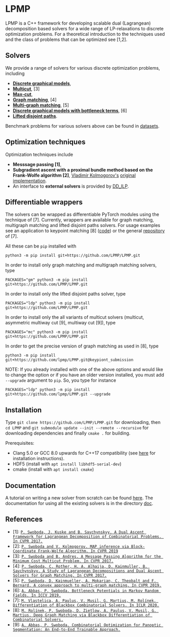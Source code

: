 LPMP
========

<!--- [![Build Status](https://travis-ci.org/LPMP/LPMP.svg?branch=master)](https://travis-ci.org/LPMP/LPMP) --->

LPMP is a C++ framework for developing scalable dual (Lagrangean) decomposition based solvers for a wide range of LP-relaxations to discrete optimization problems.
For a theoretical introduction to the techniques used and the class of problems that can be optimized see [1,2].

## Solvers
We provide a range of solvers for various discrete optimization problems, including
* **[Discrete graphical models](/include/mrf)**,
* **[Multicut](/include/multicut)**, [3]
* **[Max-cut](/include/max_cut)**, 
* **[Graph matching](include/graph_matching)**, [4]
* **[Multi-graph matching](/include/multigraph_matching)**, [5]
* **[Discrete graphical models with bottleneck terms](/include/horizon_tracking)**, [6]
* **[Lifted disjoint paths](include/lifted_disjoint_paths)**.

Benchmark problems for various solvers above can be found in [datasets](/datasets).

## Optimization techniques
Optimization techniques include
* **Messsage passing [1]**,
* **Subgradient ascent with a proximal bundle method based on the Frank-Wolfe algorithm [2]**, [Vladimir Kolmogorov's](http://http://pub.ist.ac.at/~vnk/) [original implementation](http://pub.ist.ac.at/~vnk/papers/FWMAP.html).
* An interface to **external solvers** is provided by [DD_ILP](https://github.com/pawelswoboda/DD_ILP).

## Differentiable wrappers

The solvers can be wrapped as differentiable PyTorch modules using the technique of [7]. Currently, wrappers are available for graph matching, multigraph matching and lifted disjoint paths solvers. For usage examples see an application to keypoint matching [8] ([code](https://github.com/martius-lab/blackbox-deep-graph-matching)) or the general [repository](https://github.com/martius-lab/blackbox-backprop) of [7].

All these can be `pip` installed with

```python3 -m pip install git+https://github.com/LPMP/LPMP.git```

In order to install only graph matching and multigraph matching solvers, type

`PACKAGES="gm" python3 -m pip install git+https://github.com/LPMP/LPMP.git`

In order to install only the lifted disjoint paths solver, type

`PACKAGES="ldp" python3 -m pip install git+https://github.com/LPMP/LPMP.git`

In order to install only the all variants of multicut solvers (multicut, asymmetric multiway cut [9], multiway cut [9]), type

`PACKAGES="mc" python3 -m pip install git+https://github.com/LPMP/LPMP.git`

In order to get the precise version of graph matching as used in [8], type

```python3 -m pip install git+https://github.com/lpmp/LPMP.git@keypiont_submission```

NOTE:
If you already installed with one of the above options and would like to change the option or if you have an older version installed, you must add `--upgrade` argument to `pip`. So, you type for instance

`PACKAGES="ldp" python3 -m pip install git+https://github.com/lpmp/LPMP.git --upgrade`

## Installation
Type `git clone https://github.com/LPMP/LPMP.git` for downloading, then `cd LPMP` and `git submodule update --init --remote --recursive` for downloading dependencies and finally `cmake .` for building.

Prerequisites:
* Clang 5.0 or GCC 8.0 upwards for C++17 compatibility (see [here](https://solarianprogrammer.com/2016/10/07/building-gcc-ubuntu-linux/) for installation instructions).
* HDF5 (install with `apt install libhdf5-serial-dev`)
* cmake (install with `apt install cmake`)


## Documentation

A tutorial on writing a new solver from scratch can be found [here](/doc/Getting-Started.md).
The documentation for using all the existing solvers is in the directory [doc](/doc).

## References
* [1]: [`P. Swoboda, J. Kuske and B. Savchynskyy. A Dual Ascent Framework for Lagrangean Decomposition of Combinatorial Problems. In CVPR 2017.`](http://openaccess.thecvf.com/content_cvpr_2017/html/Swoboda_A_Dual_Ascent_CVPR_2017_paper.html)
* [2]: [`P. Swoboda and V. Kolmogorov. MAP inference via Block-Coordinate Frank-Wolfe Algorithm. In CVPR 2019`](http://openaccess.thecvf.com/content_CVPR_2019/html/Swoboda_MAP_Inference_via_Block-Coordinate_Frank-Wolfe_Algorithm_CVPR_2019_paper.html)
* [3]: [`P. Swoboda and B. Andres. A Message Passing Algorithm for the Minimum Cost Multicut Problem. In CVPR 2017.`](http://openaccess.thecvf.com/content_cvpr_2017/html/Swoboda_A_Message_Passing_CVPR_2017_paper.html)
* [4]: [`P. Swoboda, C. Rother, H. A. Alhaija, D. Kainmuller, B. Savchynskyy. A Study of Lagrangean Decompositions and Dual Ascent Solvers for Graph Matching. In CVPR 2017.`](http://openaccess.thecvf.com/content_cvpr_2017/html/Swoboda_A_Study_of_CVPR_2017_paper.html)
* [5]: [`P. Swoboda, D. Kainmueller, A. Mokarian, C. Theobalt and F. Bernard. A convex approach to multi-graph matching. In CVPR 2019.`](http://openaccess.thecvf.com/content_CVPR_2019/html/Swoboda_A_Convex_Relaxation_for_Multi-Graph_Matching_CVPR_2019_paper.html)
* [6]: [`A. Abbas, P. Swoboda. Bottleneck Potentials in Markov Random Fields. In ICCV 2019.`](http://openaccess.thecvf.com/content_ICCV_2019/html/Abbas_Bottleneck_Potentials_in_Markov_Random_Fields_ICCV_2019_paper.html)
* [7]: [`M. Vlastelica, A. Paulus, V. Musil, G. Martius, M. Rolínek. Differentiation of Blackbox Combinatorial Solvers. In ICLR 2020.`](https://openreview.net/forum?id=BkevoJSYPB)
* [8]: [`M. Rolínek, P. Swoboda, D. Zietlow, A. Paulus, V. Musil, G. Martius. Deep Graph Matching via Blackbox Differentiation of Combinatorial Solvers.`](https://arxiv.org/abs/2003.11657)
* [9]: [`A. Abbas, P. Swoboda. Combinatorial Optimization for Panoptic Segmentation: An End-to-End Trainable Approach.`](https://arxiv.org/abs/2106.03188)